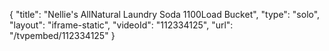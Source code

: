 {
    "title": "Nellie's AllNatural Laundry Soda  1100Load Bucket",
    "type": "solo",
    "layout": "iframe-static",
    "videoId": "112334125",
    "url": "\/tvpembed\/112334125"
}